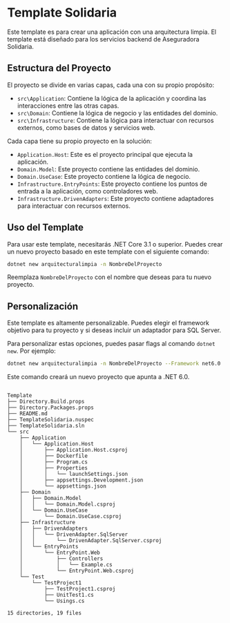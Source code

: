 # Template Solidaria

Este template es para crear una aplicación con una arquitectura limpia. El template está diseñado para los servicios backend de Aseguradora Solidaria.

## Estructura del Proyecto

El proyecto se divide en varias capas, cada una con su propio propósito:

- `src\Application`: Contiene la lógica de la aplicación y coordina las interacciones entre las otras capas.
- `src\Domain`: Contiene la lógica de negocio y las entidades del dominio.
- `src\Infrastructure`: Contiene la lógica para interactuar con recursos externos, como bases de datos y servicios web.

Cada capa tiene su propio proyecto en la solución:

- `Application.Host`: Este es el proyecto principal que ejecuta la aplicación.
- `Domain.Model`: Este proyecto contiene las entidades del dominio.
- `Domain.UseCase`: Este proyecto contiene la lógica de negocio.
- `Infrastructure.EntryPoints`: Este proyecto contiene los puntos de entrada a la aplicación, como controladores web.
- `Infrastructure.DrivenAdapters`: Este proyecto contiene adaptadores para interactuar con recursos externos.

## Uso del Template

Para usar este template, necesitarás .NET Core 3.1 o superior. Puedes crear un nuevo proyecto basado en este template con el siguiente comando:

```bash
dotnet new arquitecturalimpia -n NombreDelProyecto
```

Reemplaza `NombreDelProyecto` con el nombre que deseas para tu nuevo proyecto.

## Personalización

Este template es altamente personalizable. Puedes elegir el framework objetivo para tu proyecto y si deseas incluir un adaptador para SQL Server.

Para personalizar estas opciones, puedes pasar flags al comando `dotnet new`. Por ejemplo:

```bash
dotnet new arquitecturalimpia -n NombreDelProyecto --Framework net6.0
```

Este comando creará un nuevo proyecto que apunta a .NET 6.0.

```

Template
├── Directory.Build.props
├── Directory.Packages.props
├── README.md
├── TemplateSolidaria.nuspec
├── TemplateSolidaria.sln
└── src
    ├── Application
    │   └── Application.Host
    │       ├── Application.Host.csproj
    │       ├── Dockerfile
    │       ├── Program.cs
    │       ├── Properties
    │       │   └── launchSettings.json
    │       ├── appsettings.Development.json
    │       └── appsettings.json
    ├── Domain
    │   ├── Domain.Model
    │   │   └── Domain.Model.csproj
    │   └── Domain.UseCase
    │       └── Domain.UseCase.csproj
    ├── Infrastructure
    │   ├── DrivenAdapters
    │   │   └── DrivenAdapter.SqlServer
    │   │       └── DrivenAdapter.SqlServer.csproj
    │   └── EntryPoints
    │       └── EntryPoint.Web
    │           ├── Controllers
    │           │   └── Example.cs
    │           └── EntryPoint.Web.csproj
    └── Test
        └── TestProject1
            ├── TestProject1.csproj
            ├── UnitTest1.cs
            └── Usings.cs

15 directories, 19 files

```
